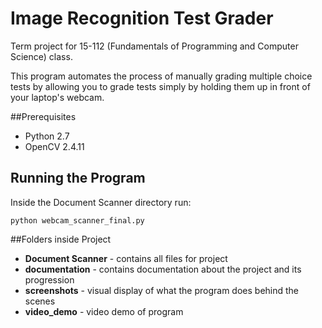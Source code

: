 # Image Recognition Test Grader

Term project for 15-112 (Fundamentals of Programming and Computer Science) class.

This program automates the process of manually grading multiple choice tests by allowing you to grade tests simply by holding them up in front of your laptop's webcam. 

##Prerequisites
- Python 2.7
- OpenCV 2.4.11


Running the Program
------------
Inside the Document Scanner directory run:

	python webcam_scanner_final.py

##Folders inside Project
* **Document Scanner** - contains all files for project
* **documentation** - contains documentation about the project and its progression
* **screenshots** - visual display of what the program does behind the scenes
* **video_demo** - video demo of program
